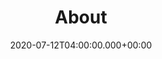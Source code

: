---
title: About
description: At Content Camel, we know that Sales and Marketing are the engines that keep companies growing. Growth means more opportunity for employees, and we believe the tools for that growth should be accessible to all companies and teams -- not just the big guys.
date: 2020-07-12T04:00:00.000+00:00
expirydate: 2030-12-31T04:00:00.000+00:00
type: about
menu:
  footer:
    weight: 1
    parent: Company
---